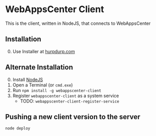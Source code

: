 WebAppsCenter Client
===

This is the client, written in NodeJS, that connects to WebAppsCenter

Installation
---

  0. Use Installer at [hurpdurp.com](http://hurpdurp.com)

Alternate Installation
---

  0. Install [NodeJS](http://nodejs.org#download)
  1. Open a Terminal (or `cmd.exe`)
  2. Run `npm install -g webappscenter-client`
  3. Register `webappscenter-client` as a system service
      * TODO: `webappscenter-client-register-service`

Pushing a new client version to the server
---

    node deploy
